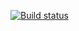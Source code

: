[![Build status](https://ci.appveyor.com/api/projects/status/0v9yhp775hmmg18c?svg=true)](https://ci.appveyor.com/project/ZimovOleg/ci-demo)


